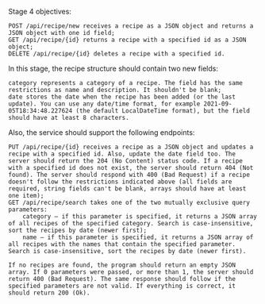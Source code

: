 Stage 4 objectives: 

    POST /api/recipe/new receives a recipe as a JSON object and returns a JSON object with one id field;
    GET /api/recipe/{id} returns a recipe with a specified id as a JSON object;
    DELETE /api/recipe/{id} deletes a recipe with a specified id.

In this stage, the recipe structure should contain two new fields:

    category represents a category of a recipe. The field has the same restrictions as name and description. It shouldn't be blank;
    date stores the date when the recipe has been added (or the last update). You can use any date/time format, for example 2021-09-05T18:34:48.227624 (the default LocalDateTime format), but the field should have at least 8 characters.

Also, the service should support the following endpoints:

    PUT /api/recipe/{id} receives a recipe as a JSON object and updates a recipe with a specified id. Also, update the date field too. The server should return the 204 (No Content) status code. If a recipe with a specified id does not exist, the server should return 404 (Not found). The server should respond with 400 (Bad Request) if a recipe doesn't follow the restrictions indicated above (all fields are required, string fields can't be blank, arrays should have at least one item);
    GET /api/recipe/search takes one of the two mutually exclusive query parameters:
        category – if this parameter is specified, it returns a JSON array of all recipes of the specified category. Search is case-insensitive, sort the recipes by date (newer first);
        name – if this parameter is specified, it returns a JSON array of all recipes with the names that contain the specified parameter. Search is case-insensitive, sort the recipes by date (newer first).

    If no recipes are found, the program should return an empty JSON array. If 0 parameters were passed, or more than 1, the server should return 400 (Bad Request). The same response should follow if the specified parameters are not valid. If everything is correct, it should return 200 (Ok).


